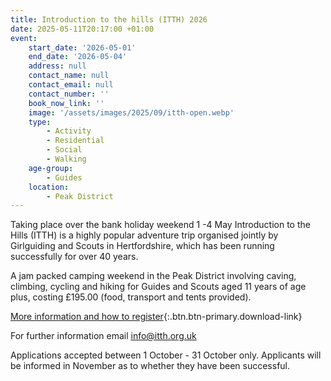 ```yaml
---
title: Introduction to the hills (ITTH) 2026
date: 2025-05-11T20:17:00 +01:00
event:
    start_date: '2026-05-01'
    end_date: '2026-05-04'
    address: null
    contact_name: null
    contact_email: null
    contact_number: ''
    book_now_link: ''
    image: '/assets/images/2025/09/itth-open.webp'
    type:
        - Activity
        - Residential
        - Social
        - Walking
    age-group:
        - Guides
    location:
        - Peak District
---
```

Taking place over the bank holiday weekend 1 -4 May Introduction to the Hills (ITTH) is a highly popular adventure trip organised jointly by Girlguiding and Scouts in Hertfordshire, which has been running successfully for over 40 years.

A jam packed camping weekend in the Peak District involving caving, climbing, cycling and hiking for Guides and Scouts aged 11 years of age plus, costing £195.00 (food, transport and tents provided).

[More information and how to register](/assets/docs/2025/itth-flyer-2025.pdf){:.btn.btn-primary.download-link}

For further information email <info@itth.org.uk>

Applications accepted between 1 October - 31 October only. Applicants will be informed in November as to whether they have been successful.

